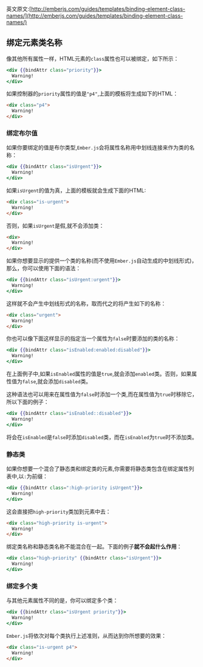 英文原文:[http://emberjs.com/guides/templates/binding-element-class-names/](http://emberjs.com/guides/templates/binding-element-class-names/)

## 绑定元素类名称

像其他所有属性一样，HTML元素的`class`属性也可以被绑定，如下所示：

```handlebars
<div {{bindAttr class="priority"}}>
  Warning!
</div>
```

如果控制器的`priority`属性的值是`"p4"`,上面的模板将生成如下的HTML：

```html
<div class="p4">
  Warning!
</div>
```

### 绑定布尔值

如果你要绑定的值是布尔类型,`Ember.js`会将属性名称用中划线连接来作为类的名称：

```handlebars
<div {{bindAttr class="isUrgent"}}>
  Warning!
</div>
```

如果`isUrgent`的值为真，上面的模板就会生成下面的HTML:

```html
<div class="is-urgent">
  Warning!
</div>
```

否则，如果`isUrgent`是假,就不会添加类：

```html
<div>
  Warning!
</div>
```

如果你想要显示的提供一个类的名称(而不使用`Ember.js`自动生成的中划线形式)，那么，你可以使用下面的语法：

```handlebars
<div {{bindAttr class="isUrgent:urgent"}}>
  Warning!
</div>
```

这样就不会产生中划线形式的名称，取而代之的将产生如下的名称：

```html
<div class="urgent">
  Warning!
</div>
```

你也可以像下面这样显示的指定当一个属性为`false`时要添加的类的名称：

```handlebars
<div {{bindAttr class="isEnabled:enabled:disabled"}}>
  Warning!
</div>
```

在上面例子中,如果`isEnabled`属性的值是`true`,就会添加`enabled`类。否则，如果属性值为`false`,就会添加`disabled`类。

这种语法也可以用来在属性值为`false`时添加一个类,而在属性值为`true`时移除它，所以下面的例子：

```handlebars
<div {{bindAttr class="isEnabled::disabled"}}>
  Warning!
</div>
```

将会在`isEnabled`是`false`时添加`disabled`类，而在`isEnabled`为`true`时不添加类。

### 静态类

如果你想要一个混合了静态类和绑定类的元素,你需要将静态类包含在绑定属性列表中,以`:`为前缀：

```handlebars
<div {{bindAttr class=":high-priority isUrgent"}}>
  Warning!
</div>
```

这会直接把`high-priority`类加到元素中去：

```html
<div class="high-priority is-urgent">
  Warning!
</div>
```

绑定类名称和静态类名称不能混合在一起。下面的例子**就不会起什么作用**：

```handlebars
<div class="high-priority" {{bindAttr class="isUrgent"}}>
  Warning!
</div>
```

### 绑定多个类

与其他元素属性不同的是，你可以绑定多个类：

```handlebars
<div {{bindAttr class="isUrgent priority"}}>
  Warning!
</div>
```

`Ember.js`将依次对每个类执行上述准则，从而达到你所想要的效果：

```html
<div class="is-urgent p4">
  Warning!
</div>
```

